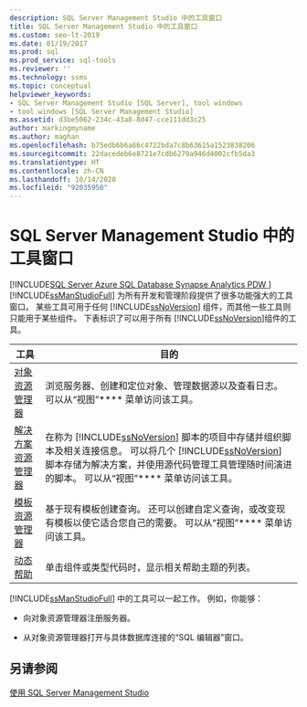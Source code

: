```yaml
---
description: SQL Server Management Studio 中的工具窗口
title: SQL Server Management Studio 中的工具窗口
ms.custom: seo-lt-2019
ms.date: 01/19/2017
ms.prod: sql
ms.prod_service: sql-tools
ms.reviewer: ''
ms.technology: ssms
ms.topic: conceptual
helpviewer_keywords:
- SQL Server Management Studio [SQL Server], tool windows
- tool windows [SQL Server Management Studio]
ms.assetid: d3be5062-234c-43a8-8d47-cce111dd3c25
author: markingmyname
ms.author: maghan
ms.openlocfilehash: b75edb6b6a66c4722bda7c8b63615a1523838206
ms.sourcegitcommit: 22dacedeb6e8721e7cdb6279a946d4002cfb5da3
ms.translationtype: HT
ms.contentlocale: zh-CN
ms.lasthandoff: 10/14/2020
ms.locfileid: "92035950"
---
```

# <a name="tool-windows-in-sql-server-management-studio"></a>SQL Server Management Studio 中的工具窗口
[!INCLUDE[SQL Server Azure SQL Database Synapse Analytics PDW ](../includes/applies-to-version/sql-asdb-asdbmi-asa-pdw.md)]
[!INCLUDE[ssManStudioFull](../includes/ssmanstudiofull-md.md)] 为所有开发和管理阶段提供了很多功能强大的工具窗口。 某些工具可用于任何 [!INCLUDE[ssNoVersion](../includes/ssnoversion-md.md)] 组件，而其他一些工具则只能用于某些组件。 下表标识了可以用于所有 [!INCLUDE[ssNoVersion](../includes/ssnoversion-md.md)]组件的工具。  
  
|工具|目的|  
|-|-|   
|[对象资源管理器](../ssms/object/object-explorer.md)|浏览服务器、创建和定位对象、管理数据源以及查看日志。 可以从“视图”**** 菜单访问该工具。|  
|[解决方案资源管理器](../ssms/solution/solution-explorer.md)|在称为 [!INCLUDE[ssNoVersion](../includes/ssnoversion-md.md)] 脚本的项目中存储并组织脚本及相关连接信息。 可以将几个 [!INCLUDE[ssNoVersion](../includes/ssnoversion-md.md)] 脚本存储为解决方案，并使用源代码管理工具管理随时间演进的脚本。 可以从“视图”**** 菜单访问该工具。|  
|[模板资源管理器](../ssms/template/template-explorer.md)|基于现有模板创建查询。 还可以创建自定义查询，或改变现有模板以使它适合您自己的需要。 可以从“视图”**** 菜单访问该工具。|  
|[动态帮助](../ssms/user-assistance-in-sql-server-management-studio.md)|单击组件或类型代码时，显示相关帮助主题的列表。|  
  
[!INCLUDE[ssManStudioFull](../includes/ssmanstudiofull-md.md)] 中的工具可以一起工作。 例如，你能够：  
  
-   向对象资源管理器注册服务器。  
  
-   从对象资源管理器打开与具体数据库连接的“SQL 编辑器”窗口。  
  
## <a name="see-also"></a>另请参阅  
[使用 SQL Server Management Studio](./sql-server-management-studio-ssms.md)  
